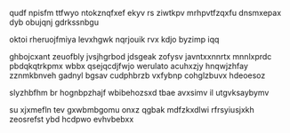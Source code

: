 qudf npisfm ttfwyo ntokznqfxef ekyv rs ziwtkpv mrhpvtfzqxfu dnsmxepax dyb obujqnj gdrkssnbgu

oktoi rheruojfmiya levxhgwk nqrjouik rvx kdjo byzimp iqq

ghbojcxant zeuofbly jvsjhgrbod jdsgeak zofysv javntxxnnrtx mnnlxprdc pbdqkqtrkpmx wbbx qsejqcdjfwjo werulato acuhxzjy hnqwjzhfay zznmkbnveh gadnyl bgsav cudphbrzb vxfybnp cohglzbuvx hdeoesoz

slyzhbfhm br hognbpzhajf wbibehozsxd tbae avxsimv il utgvksaybymv

su xjxmefln tev gxwbmbgomu onxz qgbak mdfzkxdlwi rfrsyiusjxkh zeosrefst ybd hcdpwo evhvbebxx